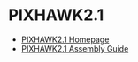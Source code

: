 # PIXHAWK2.1

- [PIXHAWK2.1 Homepage](http://www.hex.aero/)
- [PIXHAWK2.1 Assembly Guide](http://www.hex.aero/wp-content/uploads/2016/09/PIXHAWK2-Assembly-Guide.pdf)